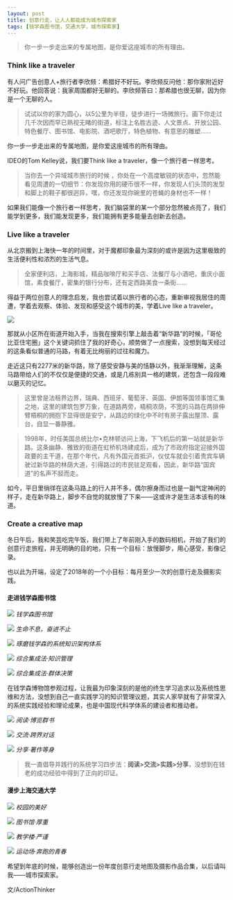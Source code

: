 ```yaml
---
layout: post
title: 创意行走，让人人都能成为城市探索家
tags: [钱学森图书馆，交通大学，城市探索家]
---
```


> 你一步一步走出来的专属地图，是你爱这座城市的所有理由。

### Think like a traveler
有人问广告创意人+旅行者李欣频：希腊好不好玩。李欣频反问他：那你家附近好不好玩。他回答说：我家周围都好无聊的。李欣频答曰：那希腊也很无聊，因为你是一个无聊的人。 

> 试试以你的家为圆心，以5公里为半径，徒步进行一场微旅行。画下你走过几千次因而早已熟视无睹的街道，标注上名胜古迹、人文景点、开放公园、特色餐厅、图书馆、电影院、酒吧歌厅，特色植物、有意思的雕塑…… 

你一步一步走出来的专属地图，是你爱这座城市的所有理由。 

IDEO的Tom Kelley说，我们要Think like a traveler，像一个旅行者一样思考。

> 当你去一个异域城市旅行的时候 ，你处在一个高度敏锐的状态中，忽然能看见周遭的一切细节：你发现你用的硬币很不一样，你发现人们头顶的发型和脚上的鞋子都很迥异，嘿，你还发现你碗里的苍蝇的身材也不一样！

如果我们能像一个旅行者一样思考，我们脑袋里的某一个部分忽然被点亮了，我们能学到更多，我们能发现更多，我们能拥有更多能量去创新去创造。

### Live like a traveler

从北京搬到上海快一年的时间里，对于魔都印象最为深刻的或许是因为这里极致的生活便利性和浓烈的生活气息。

> 全家便利店，上海影城，精品咖啡厅和买手店、法餐厅与小酒吧，重庆小面馆，素食餐厅，密集的银行分布，还有定西路美食一条街......

得益于两位创意人的理念启发，我也尝试着以旅行者的心态，重新审视我居住的周遭，学着去观察、体验、发现和感受这个城市的美，学着Live like a traveler。

![](https://ws4.sinaimg.cn/large/006tNc79ly1fng9btuxvpj31kw120hdx.jpg)

那就从小区所在街道开始入手，当我在搜索引擎上敲击着“新华路”的时候，「哥伦比亚住宅圈」这个关键词抓住了我的好奇心，顺势做了一点搜索，没想到每天经过的这条看似普通的马路，有着无比绚丽的过往和魔力。

走近这只有2277米的新华路，除了感受安静与美的恬静以外，我渐渐理解，这条马路带给人们的不仅仅是便捷的交通，或是几栋别具一格的建筑，还包含一段段难以磨灭的记忆。

> 这里曾是法租界边界，瑞典、西班牙、葡萄牙、英国、伊朗等国领事馆汇集之地，这里的建筑包罗万象，在道路两旁，梧桐浓荫，不宽的马路在两排伸臂梧桐的拥抱下显得很是安宁，从路边的绿化中不时有房子露出屋顶、露台，自显一番静雅。

> 1998年，时任美国总统比尔•克林顿访问上海，下飞机后的第一站就是新华路。这条幽静、雅致的街道在虹桥机场建成后，成为了市政府指定迎接外国政要的主干道，在那个年代，凡有外国元首抵沪，仪仗车就会引着贵宾车辆驶过新华路的林荫大道，引得路过的市民驻足观看，因此，新华路“国宾道”的名声不胫而走。

如今，平日里徜徉在这条马路上的行人并不多，偶尔擦身而过也是一副气定神闲的样子，走在新华路上，脚步不自觉的就放慢了下来——这或许才是生活本该有的味道。

### Create a creative map

冬日午后，我和笑芸吃完午饭，我们带上了年前刚入手的数码相机，开始了我们的创意行走旅程，并无明确的目的地，只有一个目标：放慢脚步，用心感受，影像记录。

也以此为开端，设定了2018年的一个小目标：每月至少一次的创意行走及摄影实践。

#### 走进钱学森图书馆
![](https://ws2.sinaimg.cn/large/006tNc79ly1fng9ckshz0j31kw2d6nph.jpg)
*钱学森图书馆*

![](https://ws4.sinaimg.cn/large/006tNc79ly1fngb7sjvdqj31kw23vnpd.jpg)
*生命不息，奋进不止*

![](https://ws3.sinaimg.cn/large/006tNc79ly1fng9cqy7mmj31kw0cte84.jpg)
*琢磨钱学森的系统知识架构体系*

![](https://ws2.sinaimg.cn/large/006tNc79ly1fngb7w9rw6j31kw16o7wi.jpg)
*综合集成法·知识管理*

![](https://ws1.sinaimg.cn/large/006tNc79ly1fngb7x77pej31kw23vhdt.jpg)
*综合集成法·群体决策*

在钱学森博物馆参观过程，让我最为印象深刻的是他的终生学习追求以及系统性思维和方法，没想到自己一直实践学习的知识管理议题，其实人家早就有了非常深入的系统实践经验和理论成果，也是中国现代科学体系的建设者和推动者。

![](https://ws3.sinaimg.cn/large/006tNc79ly1fngbzl8xi9j311u0myx4v.jpg)
*阅读·博览群书*

![](https://ws3.sinaimg.cn/large/006tNc79ly1fngbzmi9wwj311y0kch9j.jpg)
*交流·跨界对话*

![](https://ws2.sinaimg.cn/large/006tNc79ly1fngbzm0cw5j311u0ge4k9.jpg)
*分享·著作等身*

>我一直倡导并践行的系统学习四步法：**阅读>交流>实践>分享**，没想到在钱老的成功经验中得到了正向的印证。

#### 漫步上海交通大学
![](https://ws2.sinaimg.cn/large/006tNc79ly1fng9d5k1hyj31kw120b2e.jpg)
*校园的美好*

![](https://ws1.sinaimg.cn/large/006tNc79ly1fng9curp57j31kw120u12.jpg)
*图书馆·厚重*

![](https://ws3.sinaimg.cn/large/006tNc79ly1fng9dcsm5gj31kw120npj.jpg)
*教学楼·严谨*

![](https://ws3.sinaimg.cn/large/006tNc79ly1fng9iyc00bj31kw120b2f.jpg)
*运动场·奔跑的青春*


希望到年底的时候，能够创造出一份年度创意行走地图及摄影作品合集，以后请叫我——城市探索家。


文/ActionThinker


